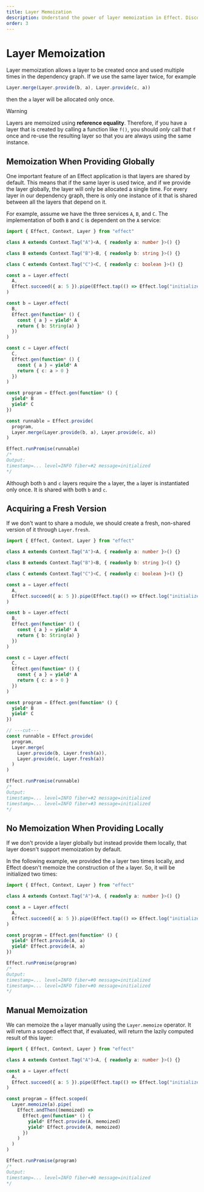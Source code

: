 ```yaml
---
title: Layer Memoization
description: Understand the power of layer memoization in Effect. Discover how layers can be efficiently created once and reused in the dependency graph, optimizing performance. Explore global and local memoization strategies, and learn to manually memoize layers for precise control in your Effect applications.
order: 3
---
```


# Layer Memoization

Layer memoization allows a layer to be created once and used multiple times in the dependency graph. If we use the same layer twice, for example

```ts
Layer.merge(Layer.provide(b, a), Layer.provide(c, a))
```

then the `a` layer will be allocated only once.

> [!Warning]
> Layers are memoized using **reference equality**. Therefore, if you have a layer that is created by calling a function like `f()`, you should _only_ call that `f` once and re-use the resulting layer so that you are always using the same instance.

## Memoization When Providing Globally

One important feature of an Effect application is that layers are shared by default. This means that if the same layer is used twice, and if we provide the layer globally, the layer will only be allocated a single time. For every layer in our dependency graph, there is only one instance of it that is shared between all the layers that depend on it.

For example, assume we have the three services `A`, `B`, and `C`. The implementation of both `B` and `C` is dependent on the `A` service:

```ts twoslash
import { Effect, Context, Layer } from "effect"

class A extends Context.Tag("A")<A, { readonly a: number }>() {}

class B extends Context.Tag("B")<B, { readonly b: string }>() {}

class C extends Context.Tag("C")<C, { readonly c: boolean }>() {}

const a = Layer.effect(
  A,
  Effect.succeed({ a: 5 }).pipe(Effect.tap(() => Effect.log("initialized")))
)

const b = Layer.effect(
  B,
  Effect.gen(function* () {
    const { a } = yield* A
    return { b: String(a) }
  })
)

const c = Layer.effect(
  C,
  Effect.gen(function* () {
    const { a } = yield* A
    return { c: a > 0 }
  })
)

const program = Effect.gen(function* () {
  yield* B
  yield* C
})

const runnable = Effect.provide(
  program,
  Layer.merge(Layer.provide(b, a), Layer.provide(c, a))
)

Effect.runPromise(runnable)
/*
Output:
timestamp=... level=INFO fiber=#2 message=initialized
*/
```

Although both `b` and `c` layers require the `a` layer, the `a` layer is instantiated only once. It is shared with both `b` and `c`.

## Acquiring a Fresh Version

If we don't want to share a module, we should create a fresh, non-shared version of it through `Layer.fresh`.

```ts twoslash
import { Effect, Context, Layer } from "effect"

class A extends Context.Tag("A")<A, { readonly a: number }>() {}

class B extends Context.Tag("B")<B, { readonly b: string }>() {}

class C extends Context.Tag("C")<C, { readonly c: boolean }>() {}

const a = Layer.effect(
  A,
  Effect.succeed({ a: 5 }).pipe(Effect.tap(() => Effect.log("initialized")))
)

const b = Layer.effect(
  B,
  Effect.gen(function* () {
    const { a } = yield* A
    return { b: String(a) }
  })
)

const c = Layer.effect(
  C,
  Effect.gen(function* () {
    const { a } = yield* A
    return { c: a > 0 }
  })
)

const program = Effect.gen(function* () {
  yield* B
  yield* C
})

// ---cut---
const runnable = Effect.provide(
  program,
  Layer.merge(
    Layer.provide(b, Layer.fresh(a)),
    Layer.provide(c, Layer.fresh(a))
  )
)

Effect.runPromise(runnable)
/*
Output:
timestamp=... level=INFO fiber=#2 message=initialized
timestamp=... level=INFO fiber=#3 message=initialized
*/
```

## No Memoization When Providing Locally

If we don't provide a layer globally but instead provide them locally, that layer doesn't support memoization by default.

In the following example, we provided the `a` layer two times locally, and Effect doesn't memoize the construction of the `a` layer. So, it will be initialized two times:

```ts twoslash
import { Effect, Context, Layer } from "effect"

class A extends Context.Tag("A")<A, { readonly a: number }>() {}

const a = Layer.effect(
  A,
  Effect.succeed({ a: 5 }).pipe(Effect.tap(() => Effect.log("initialized")))
)

const program = Effect.gen(function* () {
  yield* Effect.provide(A, a)
  yield* Effect.provide(A, a)
})

Effect.runPromise(program)
/*
Output:
timestamp=... level=INFO fiber=#0 message=initialized
timestamp=... level=INFO fiber=#0 message=initialized
*/
```

## Manual Memoization

We can memoize the `a` layer manually using the `Layer.memoize` operator. It will return a scoped effect that, if evaluated, will return the lazily computed result of this layer:

```ts twoslash
import { Effect, Context, Layer } from "effect"

class A extends Context.Tag("A")<A, { readonly a: number }>() {}

const a = Layer.effect(
  A,
  Effect.succeed({ a: 5 }).pipe(Effect.tap(() => Effect.log("initialized")))
)

const program = Effect.scoped(
  Layer.memoize(a).pipe(
    Effect.andThen((memoized) =>
      Effect.gen(function* () {
        yield* Effect.provide(A, memoized)
        yield* Effect.provide(A, memoized)
      })
    )
  )
)

Effect.runPromise(program)
/*
Output:
timestamp=... level=INFO fiber=#0 message=initialized
*/
```
